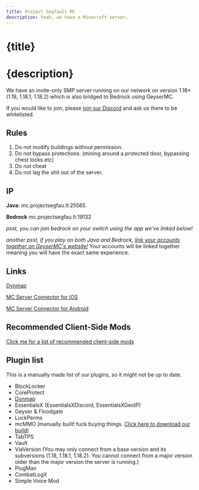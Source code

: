 ```yaml
---
title: Project Segfault MC
description: Yeah, we have a Minecraft server.
---
```


<div class="oh-fuck-center">

# {title}

# {description}
We have an invite-only SMP server running on our network on version 1.18* (1.18, 1.18.1, 1.18.2) which is also bridged to Bedrock using GeyserMC.

If you would like to join, please [join our Discord](https://discord.gg/26EG7fFtfS) and ask us there to be whitelisted.

## Rules
1. Do not modify buildings without permission.
2. Do not bypass protections. (mining around a protected door, bypassing chest locks etc)
3. Do not cheat
4. Do not lag the shit out of the server.

## IP
**Java**: mc.projectsegfau.lt:25565

**Bedrock** mc.projectsegfau.lt:19132

*psst, you can join bedrock on your switch using the app we've linked below!*

*another psst, if you play on both Java and Bedrock, [link your accounts together on GeyserMC's website!](https://link.geysermc.org)* Your accounts will be linked together meaning you will have the exact same experience.

## Links
[Dynmap](https://map.mc.projectsegfau.lt)

[MC Server Connector for iOS](https://apps.apple.com/us/app/mc-server-connector/id1548251304)

[MC Server Connector for Android](https://play.google.com/store/apps/details?id=com.smokiem.mcserverconnector&hl=no&gl=US)

## Recommended Client-Side Mods
[Click me for a list of recommended client-side mods](minecraft_recommendedcsmods)

## Plugin list
This is a manually made list of our plugins, so it might not be up to date.
- BlockLocker
- CoreProtect
- [Dynmap](https://map.mc.projectsegfau.lt)
- EssentialsX (EssentialsXDiscord, EssentialsXGeoIP)
- Geyser & Floodgate
- LuckPerms
- mcMMO (manually built! fuck buying things. [Click here to download our build](https://downloads.projectsegfau.lt))
- TabTPS
- Vault
- ViaVersion (You may only connect from a base version and its subversions (1.18, 1.18.1, 1.18.2). You cannot connect from a major version older than the major version the server is running.)
- PlugMan
- CombatLogX
- Simple Voice Mod

</div>
